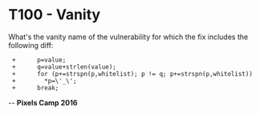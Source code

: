 T100 - Vanity
===============

What's the vanity name of the vulnerability for which the fix includes the following diff:

```
 +      p=value;
 +      q=value+strlen(value);
 +      for (p+=strspn(p,whitelist); p != q; p+=strspn(p,whitelist))
 +        *p=\'_\';
 +      break;
 ```


--
**Pixels Camp 2016**

